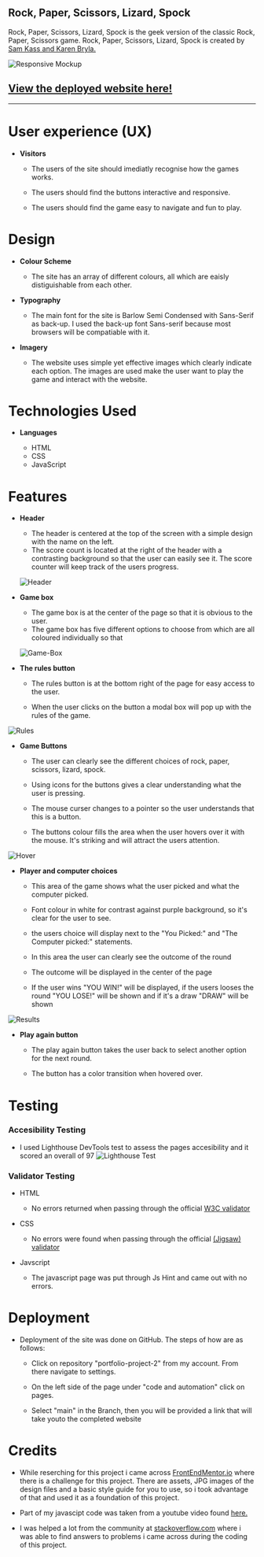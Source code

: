 ## Rock, Paper, Scissors, Lizard, Spock

 Rock, Paper, Scissors, Lizard, Spock is the geek version of the classic Rock, Paper, Scissors game. Rock, Paper, Scissors, Lizard, Spock is created by [Sam Kass and Karen Bryla.](http://www.samkass.com/theories/RPSSL.html)
 
  

 
![Responsive Mockup](images/responsive-mockup.png)

## [View the deployed website here!](https://e01n.github.io/Project-Portfolio-2/)
---


# User experience (UX)

- __Visitors__
  - The users of the site should imediatly recognise how the games works.

  - The users should find the buttons interactive and responsive.

  - The users should find the game easy to navigate and fun to play. 



 # Design
- __Colour Scheme__

  - The site has an array of different colours, all which are eaisly distiguishable from each other.

- __Typography__

  - The main font for the site is Barlow Semi Condensed with Sans-Serif as back-up. I used the back-up font Sans-serif because most browsers will be compatiable with it.

- __Imagery__

  - The website uses simple yet effective images which clearly indicate each option. The images are used make the user want to play the game and interact with the website.

# Technologies Used

- __Languages__

  - HTML
  - CSS
  - JavaScript

# Features


- __Header__
  - The header is centered at the top of the screen with a simple design with the name on the left.
  - The score count is located at the right of the header with a contrasting background so that the user can easily see it. The score counter will keep track of the users progress.

  ![Header](images/header.png)
 
- __Game box__

    - The game box is at the center of the page so that it is obvious to the user. 
    - The game box has five different options to choose from which are all coloured individually so that 
    
  ![Game-Box](images/game-box.png)

- __The rules button__
    - The rules button is at the bottom right of the page for easy access to the user.

    - When the user clicks on the button a modal box will pop up with the rules of the game. 

![Rules](images/rules.png)

- __Game Buttons__

    - The user can clearly see the different choices of rock, paper, scissors, lizard, spock.

    - Using icons for the buttons gives a clear understanding what the user is pressing. 

    - The mouse curser changes to a pointer so the user understands that this is a button.

    - The buttons colour fills the area when the user hovers over it with the mouse. It's striking and will attract the users attention.

![Hover](images/hover.png)

- __Player and computer choices__

    - This area of the game shows what the user picked and what the computer picked. 

    - Font colour in white for contrast against purple background, so it's  clear for the user to see. 

    - the users choice will display next to the "You Picked:" and "The Computer picked:" statements.

    - In this area the user can clearly see the outcome of the round

    - The outcome will be displayed in the center of the page 

    - If the user wins "YOU WIN!" will be displayed, if the users looses the round "YOU LOSE!" will be shown and if it's a draw "DRAW" will be shown


![Results](images/results.png)

- __Play again button__

    - The play again button takes the user back to select another option for the next round.

    - The button has a color transition when hovered over. 

# Testing

  ### Accesibility Testing 

- I used Lighthouse DevTools test to assess the pages accesibility and it scored an overall of 97
![Lighthouse Test](images/accesibility%20test.png)

### Validator Testing 

- HTML
  - No errors returned when passing through the official [W3C validator](https://validator.w3.org/nu/?doc=https%3A%2F%2Fe01n.github.io%2FProject-Portfolio-2%2F)
- CSS
  - No errors were found when passing through the official [(Jigsaw) validator](https://jigsaw.w3.org/css-validator/validator?uri=https%3A%2F%2Fe01n.github.io%2FProject-Portfolio-2%2F&profile=css3svg&usermedium=all&warning=1&vextwarning=&lang=en)

- Javscript

    - The javascript page was put through Js Hint and came out with no errors.

# Deployment

- Deployment of the site was done on GitHub. The steps of how are as follows:

    - Click on repository "portfolio-project-2" from my account. From there navigate to settings.

    - On the left side of the page under "code and automation" click on pages.

    - Select "main" in the Branch, then you will be provided a link that will take youto the completed website

# Credits

- While reserching for this project i came across [FrontEndMentor.io](https://www.frontendmentor.io/challenges/rock-paper-scissors-game-pTgwgvgH/hub/rock-paper-scissors-game-r1bgjB6Hq) where there is a challenge for this project. There are assets, JPG images of the design files and a basic style guide for you to use, so i took advantage of that and used it as a foundation of this project.

- Part of my javascipt code was taken from a youtube video found [here.](https://www.youtube.com/watch?v=lV2BMXdsDmc)

- I was helped a lot from the community at [stackoverflow.com](https://stackoverflow.com/) where i was able to find answers to problems i came across during the coding of this project.

